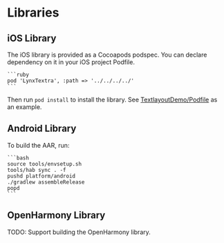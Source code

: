 # Libraries

## iOS Library

The iOS library is provided as a Cocoapods podspec. You can declare dependency on it in your iOS project Podfile.

    ```ruby
    pod 'LynxTextra', :path => '../../../../'
    ```

Then run `pod install` to install the library. See [TextlayoutDemo/Podfile](../demos/darwin/ios/TextlayoutDemo/Podfile) as an example.

## Android Library

To build the AAR, run:

    ```bash
    source tools/envsetup.sh
    tools/hab sync . -f
    pushd platform/android
    ./gradlew assembleRelease
    popd
    ```

## OpenHarmony Library

TODO: Support building the OpenHarmony library.
